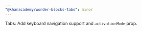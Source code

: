 ```yaml
---
"@khanacademy/wonder-blocks-tabs": minor
---
```


Tabs: Add keyboard navigation support and `activationMode` prop.
